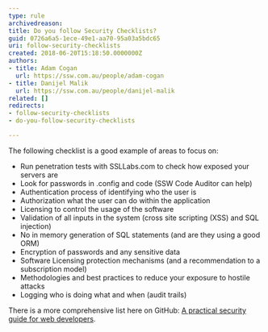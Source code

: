```yaml
---
type: rule
archivedreason: 
title: Do you follow Security Checklists?
guid: 0726a6a5-1ece-49e1-aa70-95a03a5bdc65
uri: follow-security-checklists
created: 2018-06-20T15:18:50.0000000Z
authors:
- title: Adam Cogan
  url: https://ssw.com.au/people/adam-cogan
- title: Danijel Malik
  url: https://ssw.com.au/people/danijel-malik
related: []
redirects:
- follow-security-checklists
- do-you-follow-security-checklists

---
```


The following checklist is a good example of areas to focus on:

* Run penetration tests with SSLLabs.com to check how exposed your servers are
* Look for passwords in .config and code (SSW Code Auditor can help)
* Authentication process of identifying who the user is
* Authorization what the user can do within the application
* Licensing to control the usage of the software
* Validation of all inputs in the system (cross site scripting (XSS) and SQL injection)
* No in memory generation of SQL statements (and are they using a good ORM)
* Encryption of passwords and any sensitive data
* Software Licensing protection mechanisms (and a recommendation to a subscription model)
* Methodologies and best practices to reduce your exposure to hostile attacks
* Logging who is doing what and when (audit trails)


There is a more comprehensive list here on GitHub: [A practical security guide for web developers](http&#58;//bit.ly/SecurityGuide-Checklist).


<!--endintro-->
